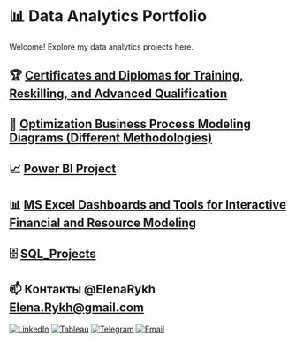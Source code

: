 # 📊 Data Analytics Portfolio  
Welcome! Explore my data analytics projects here.

## 🏆 [Certificates and Diplomas for Training, Reskilling, and Advanced Qualification](https://github.com/Elena-Rykh/data-analytics-portfolio/tree/main/Certificates%20and%20Diplomas%20for%20Training%2C%20Reskilling%2C%20and%20Advanced%20Qualification)

## 🔁 [Optimization Business Process Modeling Diagrams (Different Methodologies)](https://github.com/Elena-Rykh/data-analytics-portfolio/tree/main/Business%20Process%20Modeling%20Diagrams%20(Different%20Methodologies))

## 📈 [Power BI Project ](https://github.com/Elena-Rykh/data-analytics-portfolio/tree/main/Power%20BI%20Project)

## 📊 [MS Excel Dashboards and Tools for Interactive Financial and Resource Modeling](https://github.com/Elena-Rykh/data-analytics-portfolio/tree/main/MS%20Excel%20Dashboards%20and%20Tools%20for%20Interactive%20Financial%20and%20Resource%20Modeling)

## 🗄️ [SQL_Projects](https://github.com/Elena-Rykh/data-analytics-portfolio/tree/main/SQL_Projects)

## 📫 Контакты  @ElenaRykh   Elena.Rykh@gmail.com
[![LinkedIn](https://img.shields.io/badge/LinkedIn-%230077B5.svg?style=for-the-badge&logo=linkedin&logoColor=white)](https://www.linkedin.com/in/elena-rykhlova-82965623a )     [![Tableau](https://img.shields.io/badge/Tableau-%23006B94.svg?style=for-the-badge&logo=Tableau&logoColor=white)](https://www.tableau.com/)     [![Telegram](https://img.shields.io/badge/Telegram-%2300AEEF.svg?style=for-the-badge&logo=telegram&logoColor=white)](https://t.me/ElenaRykh)     [![Email](https://img.shields.io/badge/Email-%23D14836.svg?style=for-the-badge&logo=gmail&logoColor=white)](mailto:Elena.Rykh@gmail.com)  






